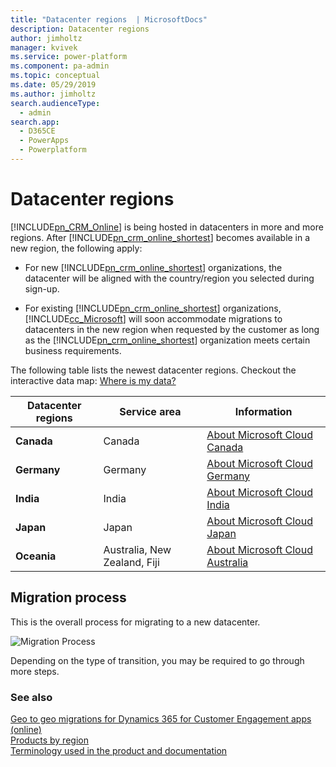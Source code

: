 ```yaml
---
title: "Datacenter regions  | MicrosoftDocs"
description: Datacenter regions
author: jimholtz
manager: kvivek
ms.service: power-platform
ms.component: pa-admin
ms.topic: conceptual
ms.date: 05/29/2019
ms.author: jimholtz
search.audienceType: 
  - admin
search.app: 
  - D365CE
  - PowerApps
  - Powerplatform
---
```

# Datacenter regions

[!INCLUDE[pn_CRM_Online](../../includes/pn-crm-online.md)] is being hosted in datacenters in more and more regions. After [!INCLUDE[pn_crm_online_shortest](../../includes/pn-crm-online-shortest.md)] becomes available in a new region, the following apply:  
  
- For new [!INCLUDE[pn_crm_online_shortest](../../includes/pn-crm-online-shortest.md)] organizations, the datacenter will be aligned with the country/region you selected during sign-up.  
  
- For existing [!INCLUDE[pn_crm_online_shortest](../../includes/pn-crm-online-shortest.md)] organizations, [!INCLUDE[cc_Microsoft](../../includes/cc-microsoft.md)] will soon accommodate migrations to datacenters in the new region when requested by the customer as long as the [!INCLUDE[pn_crm_online_shortest](../../includes/pn-crm-online-shortest.md)] organization meets certain business requirements.  
  
The following table lists the newest datacenter regions. Checkout the interactive data map: [Where is my data?](http://go.microsoft.com/fwlink/p/?LinkID=401277)  
  
|Datacenter regions|Service area|Information|  
|------------------------|------------------|-----------------|  
|**Canada**|Canada|[About Microsoft Cloud Canada](about-microsoft-cloud-canada.md)|
|**Germany**|Germany|[About Microsoft Cloud Germany](about-microsoft-cloud-germany.md)|  
|**India**|India|[About Microsoft Cloud India](about-microsoft-cloud-india.md)|  
|**Japan**|Japan|[About Microsoft Cloud Japan](about-microsoft-cloud-japan.md)|  
|**Oceania**|Australia, New Zealand, Fiji|[About Microsoft Cloud Australia](about-microsoft-cloud-australia.md)|  
  
<a name="BKMK_Process"></a>   
## Migration process  
 This is the overall process for migrating to a new datacenter.  
  
 ![Migration Process](../../admin/media/migration-process.png "Migration Process")  
  
 Depending on the type of transition, you may be required to go through more steps.  
  
### See also  
 [Geo to geo migrations for Dynamics 365 for Customer Engagement apps (online)](geo-to-geo-migrations.md)   
 [Products by region](https://azure.microsoft.com/regions/services/)   
 [Terminology used in the product and documentation](../../admin/online-terminology.md)
